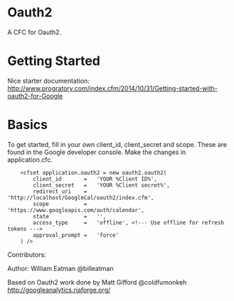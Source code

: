 # Oauth2 #

A CFC for Oauth2. 

# Getting Started #

Nice starter documentation:
http://www.progratory.com/index.cfm/2014/10/31/Getting-started-with-oauth2-for-Google

# Basics #

To get started, fill in your own client_id, client_secret and scope.  These are found in the Google developer console.  Make the changes in application.cfc.  

```
	<cfset application.oauth2 = new oauth2.oauth2(
		client_id 		=   'YOUR %Client ID%',
		client_secret 	= 	'YOUR %Client secret%',
		redirect_uri	=	'http://localhost/GoogleCal/oauth2/index.cfm',
		scope           =   'https://www.googleapis.com/auth/calendar',
		state			=	'',
		access_type		=	'offline', <!--- Use offline for refresh tokens --->
		approval_prompt	=	'force'
	) />
```

Contributors:

Author: William Eatman @billeatman
   
Based on Oauth2 work done by Matt Gifford @coldfumonkeh
http://googleanalytics.riaforge.org/
